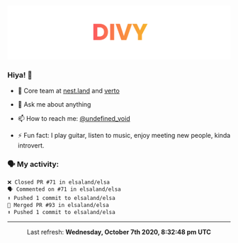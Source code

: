 
![](https://github.com/divy-work/divy-work/raw/master/assets/divy.png)

### Hiya! 👋

- 🔭 Core team at [nest.land](https://github.com/nestdotland/nest.land) and [verto](https://github.com/useverto/verto)

- 💬 Ask me about anything

- 📫 How to reach me: [@undefined_void](https://instagram.com/divy.exe)

- ⚡ Fun fact: I play guitar, listen to music, enjoy meeting new people, kinda introvert.

### 🗣 My activity:

```
❌ Closed PR #71 in elsaland/elsa
🗣 Commented on #71 in elsaland/elsa
⬆️ Pushed 1 commit to elsaland/elsa
🎉 Merged PR #93 in elsaland/elsa
⬆️ Pushed 1 commit to elsaland/elsa
```

------------
<p align="center">Last refresh: <b>Wednesday, October 7th 2020, 8:32:48 pm UTC</b></p>
